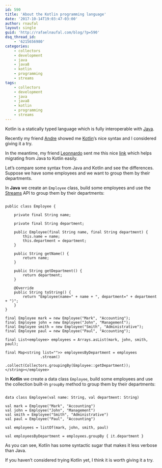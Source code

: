 ```yaml
---
id: 590
title: 'About the Kotlin programming language'
date: '2017-10-14T19:03:47-03:00'
author: rnaufal
layout: single
guid: 'http://rafaelnaufal.com/blog/?p=590'
dsq_thread_id:
    - '6215656980'
categories:
    - collectors
    - development
    - java
    - java8
    - kotlin
    - programming
    - streams
tags:
    - collectors
    - development
    - java
    - java8
    - kotlin
    - programming
    - streams
---
```


Kotlin is a statically typed language which is fully interoperable with [Java](http://www.oracle.com/technetwork/java/javase/downloads/index.html).

Recently my friend [Andre](https://andrematheus.net.br) showed me [Kotlin](https://kotlinlang.org/)‘s nice syntax and I considered giving it a try.

In the meantime, my friend [Leonnardo](https://github.com/leonnardo) sent me this nice [link](https://fabiomsr.github.io/from-java-to-kotlin/) which helps migrating from Java to Kotlin easily.

Let’s compare some syntax from Java and Kotlin and see the differences. Suppose we have some employees and we want to group them by their departments.

In **Java** we create an `Employee` class, build some employees and use the [Streams](https://docs.oracle.com/javase/8/docs/api/java/util/stream/package-summary.html) API to group them by their departments:

```

public class Employee {

    private final String name;

    private final String department;

    public Employee(final String name, final String department) {
        this.name = name;
        this.department = department;
    }

    public String getName() {
        return name;
    }

    public String getDepartment() {
        return department;
    }

    @Override
    public String toString() {
        return "Employee(name=" + name + ", department=" + department + ")";
    }
}

final Employee mark = new Employee("Mark", "Accounting");
final Employee john = new Employee("John", "Management");
final Employee smith = new Employee("Smith", "Administrative");
final Employee paul = new Employee("Paul", "Accounting");

final List<employee> employees = Arrays.asList(mark, john, smith, paul);

final Map<string list="">> employeesByDepartment = employees
                .stream()
                .collect(Collectors.groupingBy(Employee::getDepartment));
</string></employee>
```

In **Kotlin** we create a data class `Employee`, build some employees and use the collection built-in `groupBy` method to group them by their departments:

```

data class Employee(val name: String, val department: String)

val mark = Employee("Mark", "Accounting")
val john = Employee("John", "Management")
val smith = Employee("Smith", "Administrative")
val paul = Employee("Paul", "Accounting")

val employees = listOf(mark, john, smith, paul)

val employeesByDepartment = employees.groupBy { it.department }
```

As you can see, Kotlin has some syntactic sugar that makes it less verbose than Java.

If you haven’t considered trying Kotlin yet, I think it is worth giving it a try.